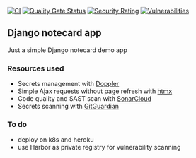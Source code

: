 [![CI](https://github.com/wilinger/django-htmx-app-demo/actions/workflows/ci.yml/badge.svg)](https://github.com/wilinger/django-htmx-app-demo/actions/workflows/ci.yml)
[![Quality Gate Status](https://sonarcloud.io/api/project_badges/measure?project=wilinger_django-htmx-app-demo&metric=alert_status)](https://sonarcloud.io/summary/new_code?id=wilinger_django-htmx-app-demo)
[![Security Rating](https://sonarcloud.io/api/project_badges/measure?project=wilinger_django-htmx-app-demo&metric=security_rating)](https://sonarcloud.io/summary/new_code?id=wilinger_django-htmx-app-demo)
[![Vulnerabilities](https://sonarcloud.io/api/project_badges/measure?project=wilinger_django-htmx-app-demo&metric=vulnerabilities)](https://sonarcloud.io/summary/new_code?id=wilinger_django-htmx-app-demo)

<!-- ABOUT THE PROJECT -->
## Django notecard app

Just a simple Django notecard demo app

### Resources used
* Secrets management with [Doppler](https://www.doppler.com/)
* Simple Ajax requests without page refresh with [htmx](https://htmx.org/)
* Code quality and SAST scan with [SonarCloud](https://sonarcloud.io/)
* Secrets scanning with [GitGuardian](https://www.gitguardian.com/)

### To do
* deploy on k8s and heroku
* use Harbor as private registry for vulnerability scanning

